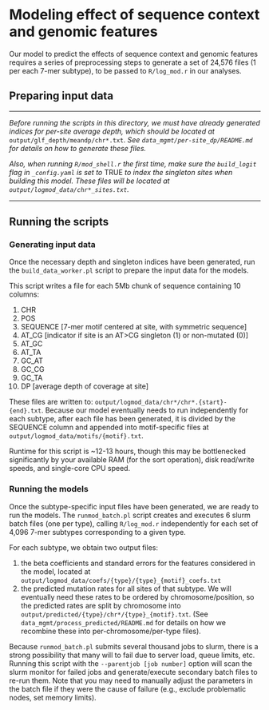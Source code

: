# Modeling effect of sequence context and genomic features

Our model to predict the effects of sequence context and genomic features requires a series of preprocessing steps to generate a set of 24,576 files (1 per each 7-mer subtype), to be passed to `R/log_mod.r` in our analyses.

## Preparing input data
----------------------------------------------

*Before running the scripts in this directory, we must have already generated indices for per-site average depth, which should be located at* `output/glf_depth/meandp/chr*.txt`. *See `data_mgmt/per-site_dp/README.md` for details on how to generate these files.*

*Also, when running `R/mod_shell.r` the first time, make sure the `build_logit` flag in `_config.yaml` is set to* TRUE *to index the singleton sites when building this model. These files will be located at `output/logmod_data/chr*_sites.txt`.*

----------------------------------------------

## Running the scripts

### Generating input data
Once the necessary depth and singleton indices have been generated, run the `build_data_worker.pl` script to prepare the input data for the models.

This script writes a file for each 5Mb chunk of sequence containing 10 columns:
1. CHR
2. POS
3. SEQUENCE \[7-mer motif centered at site, with symmetric sequence\]
4. AT_CG \[indicator if site is an AT>CG singleton (1) or non-mutated (0)\]
5. AT_GC
6. AT_TA
7. GC_AT
8. GC_CG
9. GC_TA
5. DP \[average depth of coverage at site\]

These files are written to: `output/logmod_data/chr*/chr*.{start}-{end}.txt`. Because our model eventually needs to run independently for each subtype, after each file has been generated, it is divided by the SEQUENCE column and appended into motif-specific files at `output/logmod_data/motifs/{motif}.txt`.

Runtime for this script is ~12-13 hours, though this may be bottlenecked significantly by your available RAM (for the sort operation), disk read/write speeds, and single-core CPU speed.

### Running the models
Once the subtype-specific input files have been generated, we are ready to run the models. The `runmod_batch.pl` script creates and executes 6 slurm batch files (one per type), calling `R/log_mod.r` independently for each set of 4,096 7-mer subtypes corresponding to a given type.

For each subtype, we obtain two output files:
1. the beta coefficients and standard errors for the features considered in the model, located at `output/logmod_data/coefs/{type}/{type}_{motif}_coefs.txt`
2. the predicted mutation rates for all sites of that subtype. We will eventually need these rates to be ordered by chromosome/position, so the predicted rates are split by chromosome into `output/predicted/{type}/chr*/{type}_{motif}.txt`. (See `data_mgmt/process_predicted/README.md` for details on how we recombine these into per-chromosome/per-type files).

Because `runmod_batch.pl` submits several thousand jobs to slurm, there is a strong possibility that many will to fail due to server load, queue limits, etc. Running this script with the `--parentjob [job number]` option will scan the slurm monitor for failed jobs and generate/execute secondary batch files to re-run them. Note that you may need to manually adjust the parameters in the batch file if they were the cause of failure (e.g., exclude problematic nodes, set memory limits).
